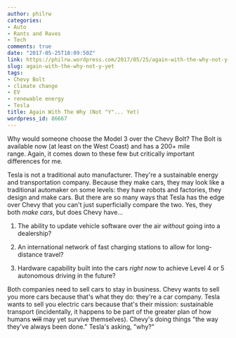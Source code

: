 ```yaml
---
author: philrw
categories:
- Auto
- Rants and Raves
- Tech
comments: true
date: "2017-05-25T18:09:50Z"
link: https://philrw.wordpress.com/2017/05/25/again-with-the-why-not-y-yet/
slug: again-with-the-why-not-y-yet
tags:
- Chevy Bolt
- climate change
- EV
- renewable energy
- Tesla
title: Again With The Why (Not "Y"... Yet)
wordpress_id: 86667
---
```


Why would someone choose the Model 3 over the Chevy Bolt? The Bolt is available now (at least on the West Coast) and has a 200+ mile range. Again, it comes down to these few but critically important differences for me.

<!--more-->

Tesla is not a traditional auto manufacturer. They're a sustainable energy and transportation company. Because they make cars, they may look like a traditional automaker on some levels: they have robots and factories, they design and make cars. But there are so many ways that Tesla has the edge over Chevy that you can't just superficially compare the two. Yes, they both _make cars_, but does Chevy have...

  1. The ability to update vehicle software over the air _without_ going into a dealership?
    
  2. An international network of fast charging stations to allow for long-distance travel?

  3. Hardware capability built into the cars _right now_ to achieve Level 4 or 5 autonomous driving in the future?

Both companies need to sell cars to stay in business. Chevy wants to sell you more cars because that's what they do: they're a car company. Tesla wants to sell you electric cars because that's their mission: sustainable transport (incidentally, it happens to be part of the greater plan of how humans ~~will~~ may yet survive themselves). Chevy's doing things "the way they've always been done." Tesla's asking, "why?"
